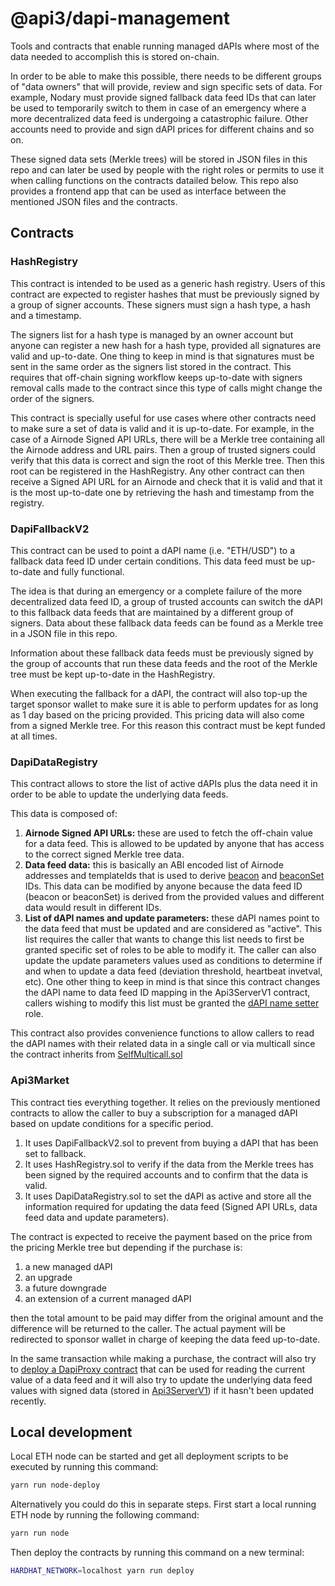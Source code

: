 # @api3/dapi-management

Tools and contracts that enable running managed dAPIs where most of the data needed to accomplish this is stored on-chain.

In order to be able to make this possible, there needs to be different groups of "data owners" that will provide, review and sign specific sets of data. For example, Nodary must provide signed fallback data feed IDs that can later be used to temporarily switch to them in case of an emergency where a more decentralized data feed is undergoing a catastrophic failure. Other accounts need to provide and sign dAPI prices for different chains and so on.

These signed data sets (Merkle trees) will be stored in JSON files in this repo and can later be used by people with the right roles or permits to use it when calling functions on the contracts datailed below. This repo also provides a frontend app that can be used as interface between the mentioned JSON files and the contracts.

## Contracts

### HashRegistry

This contract is intended to be used as a generic hash registry. Users of this contract are expected to register hashes that must be previously signed by a group of signer accounts. These signers must sign a hash type, a hash and a timestamp.

The signers list for a hash type is managed by an owner account but anyone can register a new hash for a hash type, provided all signatures are valid and up-to-date. One thing to keep in mind is that signatures must be sent in the same order as the signers list stored in the contract. This requires that off-chain signing workflow keeps up-to-date with signers removal calls made to the contract since this type of calls might change the order of the signers.

This contract is specially useful for use cases where other contracts need to make sure a set of data is valid and it is up-to-date. For example, in the case of a Airnode Signed API URLs, there will be a Merkle tree containing all the Airnode address and URL pairs. Then a group of trusted signers could verify that this data is correct and sign the root of this Merkle tree. Then this root can be registered in the HashRegistry. Any other contract can then receive a Signed API URL for an Airnode and check that it is valid and that it is the most up-to-date one by retrieving the hash and timestamp from the registry.

### DapiFallbackV2

This contract can be used to point a dAPI name (i.e. "ETH/USD") to a fallback data feed ID under certain conditions. This data feed must be up-to-date and fully functional.

The idea is that during an emergency or a complete failure of the more decentralized data feed ID, a group of trusted accounts can switch the dAPI to this fallback data feeds that are maintained by a different group of signers. Data about these fallback data feeds can be found as a Merkle tree in a JSON file in this repo.

Information about these fallback data feeds must be previously signed by the group of accounts that run these data feeds and the root of the Merkle tree must be kept up-to-date in the HashRegistry.

When executing the fallback for a dAPI, the contract will also top-up the target sponsor wallet to make sure it is able to perform updates for as long as 1 day based on the pricing provided. This pricing data will also come from a signed Merkle tree. For this reason this contract must be kept funded at all times.

### DapiDataRegistry

This contract allows to store the list of active dAPIs plus the data need it in order to be able to update the underlying data feeds.

This data is composed of:

1. **Airnode Signed API URLs:** these are used to fetch the off-chain value for a data feed. This is allowed to be updated by anyone that has access to the correct signed Merkle tree data.
1. **Data feed data:** this is basically an ABI encoded list of Airnode addresses and templateIds that is used to derive [beacon](https://github.com/api3dao/airnode-protocol-v1/blob/v2.10.0/contracts/api3-server-v1/DataFeedServer.sol#L87) and [beaconSet](https://github.com/api3dao/airnode-protocol-v1/blob/v2.10.0/contracts/api3-server-v1/DataFeedServer.sol#L98) IDs. This data can be modified by anyone because the data feed ID (beacon or beaconSet) is derived from the provided values and different data would result in different IDs.
1. **List of dAPI names and update parameters:** these dAPI names point to the data feed that must be updated and are considered as "active". This list requires the caller that wants to change this list needs to first be granted specific set of roles to be able to modify it. The caller can also update the update parameters values used as conditions to determine if and when to update a data feed (deviation threshold, heartbeat invetval, etc). One other thing to keep in mind is that since this contract changes the dAPI name to data feed ID mapping in the Api3ServerV1 contract, callers wishing to modify this list must be granted the [dAPI name setter](https://github.com/api3dao/airnode-protocol-v1/blob/v2.10.0/contracts/api3-server-v1/DapiServer.sol#L26) role.

This contract also provides convenience functions to allow callers to read the dAPI names with their related data in a single call or via multicall since the contract inherits from [SelfMulticall.sol](https://github.com/api3dao/airnode-protocol-v1/blob/v2.10.0/contracts/utils/SelfMulticall.sol)

### Api3Market

This contract ties everything together. It relies on the previously mentioned contracts to allow the caller to buy a subscription for a managed dAPI based on update conditions for a specific period.

1. It uses DapiFallbackV2.sol to prevent from buying a dAPI that has been set to fallback.
1. It uses HashRegistry.sol to verify if the data from the Merkle trees has been signed by the required accounts and to confirm that the data is valid.
1. It uses DapiDataRegistry.sol to set the dAPI as active and store all the information required for updating the data feed (Signed API URLs, data feed data and update parameters).

The contract is expected to receive the payment based on the price from the pricing Merkle tree but depending if the purchase is:

1. a new managed dAPI
1. an upgrade
1. a future downgrade
1. an extension of a current managed dAPI

then the total amount to be paid may differ from the original amount and the difference will be returned to the caller. The actual payment will be redirected to sponsor wallet in charge of keeping the data feed up-to-date.

In the same transaction while making a purchase, the contract will also try to [deploy a DapiProxy contract](https://github.com/api3dao/airnode-protocol-v1/blob/v2.10.0/contracts/api3-server-v1/proxies/ProxyFactory.sol#L48) that can be used for reading the current value of a data feed and it will also try to update the underlying data feed values with signed data (stored in [Api3ServerV1](https://github.com/api3dao/airnode-protocol-v1/blob/v2.10.0/contracts/api3-server-v1/DataFeedServer.sol#L27)) if it hasn't been updated recently.

## Local development

Local ETH node can be started and get all deployment scripts to be executed by running this command:

```sh
yarn run node-deploy

```

Alternatively you could do this in separate steps. First start a local running ETH node by running the following command:

```sh
yarn run node

```

Then deploy the contracts by running this command on a new terminal:

```sh
HARDHAT_NETWORK=localhost yarn run deploy

```
